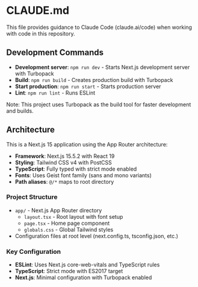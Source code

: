 # CLAUDE.md

This file provides guidance to Claude Code (claude.ai/code) when working with code in this repository.

## Development Commands

- **Development server**: `npm run dev` - Starts Next.js development server with Turbopack
- **Build**: `npm run build` - Creates production build with Turbopack
- **Start production**: `npm run start` - Starts production server
- **Lint**: `npm run lint` - Runs ESLint

Note: This project uses Turbopack as the build tool for faster development and builds.

## Architecture

This is a Next.js 15 application using the App Router architecture:

- **Framework**: Next.js 15.5.2 with React 19
- **Styling**: Tailwind CSS v4 with PostCSS
- **TypeScript**: Fully typed with strict mode enabled
- **Fonts**: Uses Geist font family (sans and mono variants)
- **Path aliases**: `@/*` maps to root directory

### Project Structure

- `app/` - Next.js App Router directory
  - `layout.tsx` - Root layout with font setup
  - `page.tsx` - Home page component
  - `globals.css` - Global Tailwind styles
- Configuration files at root level (next.config.ts, tsconfig.json, etc.)

### Key Configuration

- **ESLint**: Uses Next.js core-web-vitals and TypeScript rules
- **TypeScript**: Strict mode with ES2017 target
- **Next.js**: Minimal configuration with Turbopack enabled
